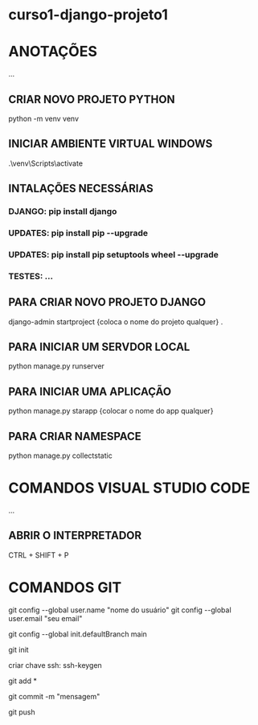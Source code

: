 # curso1-django-projeto1

# ANOTAÇÕES
...

## CRIAR NOVO PROJETO PYTHON
python -m venv venv

## INICIAR AMBIENTE VIRTUAL WINDOWS
.\venv\Scripts\activate

## INTALAÇÕES NECESSÁRIAS
### DJANGO: pip install django
### UPDATES: pip install pip --upgrade
### UPDATES: pip install pip setuptools wheel --upgrade
### TESTES: ...


## PARA CRIAR NOVO PROJETO DJANGO
django-admin startproject {coloca o nome do projeto qualquer} .

## PARA INICIAR UM SERVDOR LOCAL
python manage.py runserver

## PARA INICIAR UMA APLICAÇÃO
python manage.py starapp {colocar o nome do app qualquer}

## PARA CRIAR NAMESPACE
python manage.py collectstatic


  # COMANDOS VISUAL STUDIO CODE
  ...
  
  ## ABRIR O INTERPRETADOR
  CTRL + SHIFT + P
  
  
  # COMANDOS GIT
  git config --global user.name "nome do usuário"
  git config --global user.email "seu email"
  
  git config --global init.defaultBranch main
  
  git init
  
  criar chave ssh: ssh-keygen
  
  git add *
  
  git commit -m "mensagem"
  
  git push
  
  
  
  
